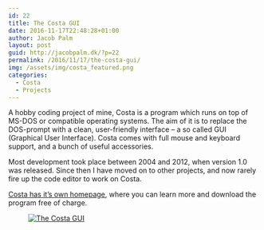 ```yaml
---
id: 22
title: The Costa GUI
date: 2016-11-17T22:48:28+01:00
author: Jacob Palm
layout: post
guid: http://jacobpalm.dk/?p=22
permalink: /2016/11/17/the-costa-gui/
img: /assets/img/costa_featured.png
categories:
  - Costa
  - Projects
---
```

A hobby coding project of mine, Costa is a program which runs on top of MS-DOS or compatible operating systems. The aim of it is to replace the DOS-prompt with a clean, user-friendly interface – a so called GUI (Graphical User Interface). Costa comes with full mouse and keyboard support, and a bunch of useful accessories.

Most development took place between 2004 and 2012, when version 1.0 was released. Since then I have moved on to other projects, and now rarely fire up the code editor to work on Costa.

<!--more-->

<a href="http://costa.jacobpalm.dk" target="_blank">Costa has it&#8217;s own homepage</a>, where you can learn more and download the program free of charge.

<div class="wp-block-image">
  <figure class="aligncenter"><a href="http://costa.jacobpalm.dk" target="_blank" rel="noopener noreferrer"><img src="http://jacobpalm.dk/wp-content/uploads/2016/11/screen02.png" alt="The Costa GUI" class="wp-image-24" srcset="https://jacobpalm.dk/wp-content/uploads/2016/11/screen02.png 640w, https://jacobpalm.dk/wp-content/uploads/2016/11/screen02-300x225.png 300w" sizes="(max-width: 640px) 100vw, 640px" /></a></figure>
</div>